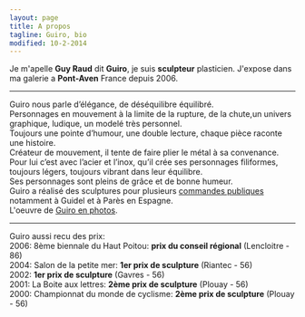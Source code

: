 ```yaml
---
layout: page
title: A propos
tagline: Guiro, bio
modified: 10-2-2014
---
```

Je m'apelle **Guy Raud** dit **Guiro**, je suis **sculpteur** plasticien. J'expose dans ma galerie a **Pont-Aven** France depuis 2006.

---
Guiro nous parle d’élégance, de déséquilibre équilibré.  
Personnages en mouvement à la limite de la rupture, de la chute,un univers graphique, ludique, un modelé très personnel.  
Toujours une pointe d’humour, une double lecture, chaque pièce raconte une histoire.  
Créateur de mouvement, il tente de faire plier le métal à sa convenance.  
Pour lui c’est avec l’acier et l’inox, qu’il crée ses personnages filiformes, toujours légers, toujours vibrant dans leur équilibre.  
Ses personnages sont pleins de grâce et de bonne humeur.  
Guiro a réalisé des sculptures pour plusieurs [commandes publiques]({{site.url}}/order) notamment à Guidel et à Parès en Espagne.  
L'oeuvre de [Guiro en photos]({{site.url}}/photos).  

---
Guiro aussi recu des prix:  
2006: 8ème biennale du Haut Poitou: **prix du conseil régional** (Lencloitre - 86)  
2004: Salon de la petite mer: **1er prix de sculpture** (Riantec - 56)  
2002: **1er prix de sculpture** (Gavres - 56)  
2001: La Boite aux lettres: **2ème prix de sculpture** (Plouay - 56)  
2000: Championnat du monde de cyclisme: **2ème prix de sculpture** (Plouay - 56)  

